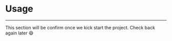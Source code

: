 # Usage
------

This section will be confirm once we kick start the project. Check back again later :smile:
